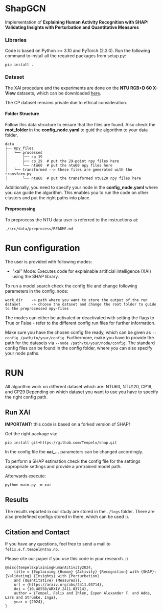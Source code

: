 ShapGCN
==============================

Implementation of **Explaining Human Activity Recognition with SHAP: Validating Insights with Perturbation and Quantitative Measures**

### Libraries

Code is based on Python >= 3.10 and PyTorch (2.3.0). Run the following command to install all the required packages 
from setup.py:
```
pip install .
```

### Dataset 

The XAI procedure and the experiments are done on the **NTU RGB+D 60 X-View** datasets, which can be downloaded 
[here](http://rose1.ntu.edu.sg/datasets/actionrecognition.asp).


The CP dataset remains private due to ethical consideration.

#### Folder Structure
Follow this data structure to ensure that the files are found.
Also check the **root_folder** in the **config_node.yaml** to guid the algorithm to your data folder. 
``` 
data
├── npy_files
│   └── processed
│       ├── cp_19   
│       ├── cp_29  # put the 29-point npy files here
│       └── ntu60  # put the ntu60 npy files here
│   └── transformed --> these files are generated with the transform.py
│       └── ntu60  # put the transformed ntu120 npy files here

```

Additionally, you need to specify your node in the **config_node.yaml** where you can guide the algorithm.
This enables you to run the code on other clusters and put the right paths into place.

#### Preprocessing

To preprocess the NTU data user is referred to the instructions at:
```
./src/data/preprocess/README.md
```

# Run configuration
The user is provided with following modes:

- "xai" Mode: Executes code for explainable artificial intelligence (XAI) using the SHAP library.

To run a model search check the config file and change following parameters in the config_node:

```
work_dir    -> path where you want to store the output of the run
dataset     -> choose the dataset and change the root folder to guide to the preprocessed npy-files
```

The modes can either be activated or deactivated with setting the flags to True or False - refer to the different 
config run files for further information.

Make sure you have the chosen config file ready, which can be given as ``--config /path/to/your/config``.
Furthermore, make you have to provide the path for the datasets via ``--node /path/to/your/node/config``.
The standard config files can be found in the config folder, where you can also specify your node paths.

# RUN
All algorithm work on different dataset which are: NTU60, NTU120, CP19, and CP29
Depending on which dataset you want to use you have to specify the right config path.

## Run XAI
**IMPORTANT:** this code is based on a forked version of SHAP!

Get the right package via:
```
pip install git+https://github.com/Tempelx/shap.git
```

In the config file the **xai_...** parameters can be changed accordingly. 

To perform a SHAP estimation check the config file for the settings appropriate settings and provide a pretrained 
model path.

Afterwards execute:
```
python main.py -m xai  
```

## Results

The results reported in our study are stored in the `./logs` folder.
There are also predefined configs stored in there, which can be used :).

## Citation and Contact

If you have any questions, feel free to send a mail to `felix.e.f.tempel@ntnu.no`.

Please cite our paper if you use this code in your research. :)
```
@misc{tempelExplainingHumanActivity2024,
	title = {Explaining {Human} {Activity} {Recognition} with {SHAP}: {Validating} {Insights} with {Perturbation} 
	and {Quantitative} {Measures}},
	url = {https://arxiv.org/abs/2411.03714},
	doi = {10.48550/ARXIV.2411.03714},
	author = {Tempel, Felix and Ihlen, Espen Alexander F. and Adde, Lars and Strümke, Inga},
	year = {2024},
}
```
